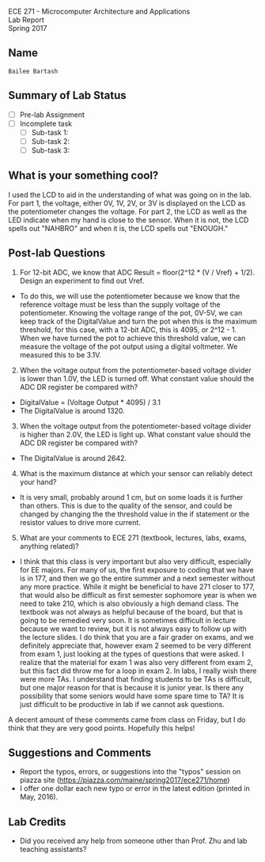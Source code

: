 ECE 271 - Microcomputer Architecture and Applications  
Lab Report  
Spring 2017     


Name
-----------
```
Bailee Bartash
```

Summary of Lab Status
-------
- [ ] Pre-lab Assignment  
- [ ] Incomplete task  
    - [ ] Sub-task 1:   
    - [ ] Sub-task 2:   
    - [ ] Sub-task 3:   

What is your something cool?
-------
I used the LCD to aid in the understanding of what was going on in the lab. For part 1, the voltage, either 0V, 1V, 2V, or 3V is displayed on the LCD as the 
potentiometer changes the voltage. For part 2, the LCD as well as the LED indicate when my hand is close to the sensor. When it is not, the LCD spells out
"NAHBRO" and when it is, the LCD spells out "ENOUGH."

Post-lab Questions
-------
1. For 12-bit ADC, we know that ADC Result = floor(2^12 * (V / Vref) + 1/2). Design an experiment to find out Vref.
- To do this, we will use the potentiometer because we know that the reference voltage must be less than the supply voltage of the potentiometer. Knowing the 
voltage range of the pot, 0V-5V, we can keep track of the DigitalValue and turn the pot when this is the maximum threshold, for this case, with a 12-bit ADC, this
is 4095, or 2^12 - 1. When we have turned the pot to achieve this threshold value, we can measure the voltage of the pot output using a digital voltmeter. We 
measured this to be 3.1V.

2. When the voltage output from the potentiometer-based voltage divider is lower than 1.0V, the LED is turned off. What constant value 
should the ADC DR register be compared with?
- DigitalValue = (Voltage Output * 4095) / 3.1 
- The DigitalValue is around 1320. 

3. When the voltage output from the potentiometer-based voltage divider is higher than 2.0V, the LED is light up. What constant value 
should the ADC DR register be compared with?
- The DigitalValue is around 2642.

4. What is the maximum distance at which your sensor can reliably detect your hand?
- It is very small, probably around 1 cm, but on some loads it is further than others. This is due to the quality of the sensor, and could be changed by changing the 
the threshold value in the if statement or the resistor values to drive more current. 

5. What are your comments to ECE 271 (textbook, lectures, labs, exams, anything related)?
- I think that this class is very important but also very difficult, especially for EE majors. For many of us, the first exposure to coding that we have is in 177, 
and then we go the entire summer and a next semester without any more practice. While it might be beneficial to have 271 closer to 177, that would also be difficult
as first semester sophomore year is when we need to take 210, which is also obviously a high demand class. The textbook was not always as helpful because of the board,
but that is going to be remedied very soon. It is sometimes difficult in lecture because we want to review, but it is not always easy to follow up with the lecture 
slides. I do think that you are a fair grader on exams, and we definitely appreciate that, however exam 2 seemed to be very different from exam 1, just looking at 
the types of questions that were asked. I realize that the material for exam 1 was also very different from exam 2, but this fact did throw me for a loop in exam 2. 
In labs, I really wish there were more TAs. I understand that finding students to be TAs is difficult, but one major reason for that is because it is junior year. Is
there any possibility that some seniors would have some spare time to TA? It is just difficult to be productive in lab if we cannot ask questions.

A decent amount of these comments came from class on Friday, but I do think that they are very good points. Hopefully this helps!

Suggestions and Comments
-------
* Report the typos, errors, or suggestions into the "typos" session on piazza site (https://piazza.com/maine/spring2017/ece271/home)
* I offer one dollar each new typo or error in the latest edition (printed in May, 2016).

Lab Credits
-------
* Did you received any help from someone other than Prof. Zhu and lab teaching assistants?
